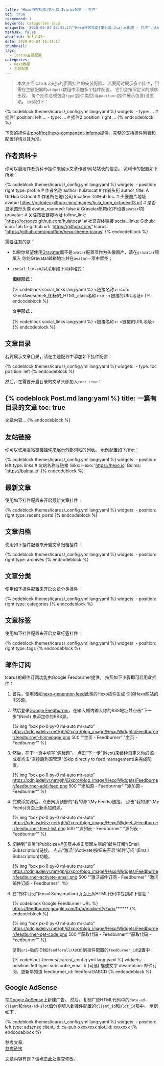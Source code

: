 ```yaml
---
title: 'Hexo博客指南|第七篇:Icarus配置 - 挂件'
toc: true
recommend: 1
keywords: categories-java
uniqueId: '2020-06-04 08:43:17/"Hexo博客指南|第七篇:Icarus配置 - 挂件".html'
mathJax: false
abbrlink: 3e3a147e
date: 2020-06-04 16:43:17
thumbnail:
tags:
  - Icarus主题配置
categories:
  - Hexo教程
  - 主题配置
---
```

> 本文介绍Icarus 3支持的页面挂件的安装配置。
若要同时展示多个挂件，只需在主题配置的`widgets`数组中添加多个挂件配置。
它们会按照定义的顺序出现。
每个挂件必须包含`type`(挂件类型)与`position`(挂件展示位置)设置项。
示例如下：

{% codeblock themes/icarus/_config.yml lang:yaml %}
widgets:
    -
        type: ... # 挂件1
        position: left
        ...
    -
        type: ... # 挂件2
        position: right
        ...
{% endcodeblock %}
<!-- more -->
<article class="message message-immersive is-primary">
<div class="message-body">
<i class="fas fa-info-circle mr-2"></i>下面的挂件由<a href="https://github.com/ppoffice/hexo-component-inferno">ppoffice/hexo-component-inferno</a>提供，完整的支持挂件列表和配置详情以其为准。
</div>
</article>

## 作者资料卡

你可以启用作者资料卡挂件来展示文章作者/网站站长的信息。
资料卡的配置如下所示：

{% codeblock themes/icarus/_config.yml lang:yaml %}
widgets:
    -
        position: right
        type: profile
        # 作者名称
        author: hulatocat
        # 作者头衔
        author_title: A GitHub Octocat
        # 作者所在地/公司
        location: GitHub Inc.
        # 头像图片地址
        avatar: https://octodex.github.com/images/hula_loop_octodex03.gif
        # 是否显示圆形头像
        avatar_rounded: false
        # Gravatar邮箱(如不设置`avatar`项)
        gravatar:
        # 关注按钮链接地址
        follow_link: 'https://octodex.github.com/hulatocat'
        # 社交媒体链接
        social_links:
            Github:
                icon: fab fa-github
                url: 'https://github.com/'
            Icarus: 'https://github.com/ppoffice/hexo-theme-icarus'
{% endcodeblock %}

需要注意的是：

- 如果你希望使用[Gravatar](https://en.gravatar.com/)而不是`avatar`配置项作为头像图片，请在`gravatar`项填入
  你的Gravatar邮箱地址并在`avatar`一项中留空；

- `social_links`可以采用如下两种格式：

    **图标形式**：

    {% codeblock social_links lang:yaml %}
    <链接名称>:
        icon: <FontAwesome5_图标的_HTML_class名称>
        url: <链接的URL地址>
    {% endcodeblock %}

    **文字形式**：

    {% codeblock social_links lang:yaml %}
    <链接名称>: <链接的URL地址>
    {% endcodeblock %}


## 文章目录

若要展示文章目录，请在主题配置中添加如下挂件配置：

{% codeblock themes/icarus/_config.yml lang:yaml %}
widgets:
    -
        type: toc
        position: left
{% endcodeblock %}

然后，在需要开启目录的文章头部加入`toc: true`：

{% codeblock Post.md lang:yaml %}
title: 一篇有目录的文章
toc: true
---
文章内容...
{% endcodeblock %}


## 友站链接

你可以使用友站链接挂件来展示外部网站的列表。
示例配置如下所示：

{% codeblock themes/icarus/_config.yml lang:yaml %}
widgets:
    -
        position: left
        type: links
        # 友站名称与链接
        links:
            Hexo: 'https://hexo.io'
            Bulma: 'https://bulma.io'
{% endcodeblock %}


## 最新文章

使用如下挂件配置来开启最新文章挂件：

{% codeblock themes/icarus/_config.yml lang:yaml %}
widgets:
    -
        position: right
        type: recent_posts
{% endcodeblock %}


## 文章归档

使用如下挂件配置来开启文章归档挂件：

{% codeblock themes/icarus/_config.yml lang:yaml %}
widgets:
    -
        position: right
        type: archives
{% endcodeblock %}


## 文章分类

使用如下挂件配置来开启文章分类挂件：

{% codeblock themes/icarus/_config.yml lang:yaml %}
widgets:
    -
        position: right
        type: categories
{% endcodeblock %}


## 文章标签

使用如下挂件配置来开启文章标签挂件：

{% codeblock themes/icarus/_config.yml lang:yaml %}
widgets:
    -
        position: right
        type: tags
{% endcodeblock %}


## 邮件订阅

Icarus的邮件订阅功能由Google Feedburner提供。
按照如下步骤即可启用此插件：

1. 首先，使用诸如[hexo-generator-feed](https://github.com/hexojs/hexo-generator-feed)此类的Hexo插件生成
   你的Hexo网站的RSS源。

2. 然后登录[Google Feedburner](https://feedburner.google.com)，在输入框内输入你的RSS地址并点击“下一步”(Next)
   来添加你的RSS源。

   {% img "box px-0 py-0 ml-auto mr-auto" https://cdn.jsdelivr.net/gh/ji2xpro/blog_image/Hexo/Widgets/Feedburner/feedburner-homepage.png 500 '"主页 - Feedburner" "主页 - Feedburner"' %}
   <br>

3. 然后，在下一页中填写“源标题”。
   点击“下一步”(Next)来继续自定义你的源，或者点击“直接跳到源管理”(Skip directly to feed management)来完成配置。

   {% img "box px-0 py-0 ml-auto mr-auto" https://cdn.jsdelivr.net/gh/ji2xpro/blog_image/Hexo/Widgets/Feedburner/feedburner-add-feed.png 500 '"添加源 - Feedburner" "添加源 - Feedburner"' %}
   <br>

4. 完成添加源后，点击网页顶部的”我的源“(My Feeds)链接。
   点击“我的源”(My Feeds)页面上新添加的源。

   {% img "box px-0 py-0 ml-auto mr-auto" https://cdn.jsdelivr.net/gh/ji2xpro/blog_image/Hexo/Widgets/Feedburner/feedburner-feed-list.png 500 '"源列表 - Feedburner" "源列表 - Feedburner"' %}
   <br>

5. 切换到”宣传“(Publicize)标签页并点击页面左侧的”邮件订阅“(Email Subscription)链接。
   点击“激活”(Activate)按钮来开启“邮件订阅”(Email Subscription)功能。

   {% img "box px-0 py-0 ml-auto mr-auto" https://cdn.jsdelivr.net/gh/ji2xpro/blog_image/Hexo/Widgets/Feedburner/feedburner-activate-email.png 500 '"激活邮件订阅 - Feedburner" "激活邮件订阅 - Feedburner"' %}
   <br>
   
6. 在”邮件订阅“(Email Subscription)页面上从HTML代码中找到如下信息：

   {% codeblock Google Feedburner URL %}
   https://feedburner.google.com/fb/a/mailverify?uri=******
   {% endcodeblock %}

   {% img "box px-0 py-0 ml-auto mr-auto" https://cdn.jsdelivr.net/gh/ji2xpro/blog_image/Hexo/Widgets/Feedburner/feedburner-get-code.png 500 '"获取代码 - Feedburner" "获取代码 - Feedburner"' %}
   <br>

   复制`uri=`后的ID(如`feedforall/ABCD`)到挂件配置的`feedburner_id`设置中：

    {% codeblock themes/icarus/_config.yml lang:yaml %}
    widgets:
        -
            position: left
            type: subscribe_email
            # (可选) 描述文字
            description: 邮件订阅，更新早知道
            feedburner_id: feedforall/ABCD
    {% endcodeblock %}


## Google AdSense

在[Google AdSense](https://www.google.com/adsense)上新建广告。
然后，复制广告HTML代码中的`data-ad-client`和`data-ad-slot`值分别填入到挂件配置的`client_id`和`slot_id`项中。
示例如下：

{% codeblock themes/icarus/_config.yml lang:yaml %}
widgets:
    -
        position: left
        type: adsense
        client_id: ca-pub-xxxxxxxx
        slot_id: xxxxxxx
{% endcodeblock %}


参考文章:  
[参考链接]()

<article class="message message-immersive is-warning">
<div class="message-body">
<i class="fas fa-question-circle mr-2"></i>文章内容有误？请点击<a href="https://github.com/ji2xpro/ji2xpro.github.io/edit/sourceCode/source/_posts/hexo/Hexo博客指南-第七篇-Icarus配置-挂件.md">此处</a>提交修改。
</div>
</article>